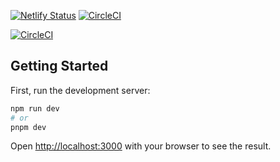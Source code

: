 [![Netlify Status](https://api.netlify.com/api/v1/badges/aaad4e17-a127-43fe-a480-1a592a4b6689/deploy-status)](https://app.netlify.com/sites/randomuser-citapp/deploys) [![CircleCI](https://dl.circleci.com/status-badge/img/gh/MrSaikatS/randomuser-app/tree/master.svg?style=svg)](https://dl.circleci.com/status-badge/redirect/gh/MrSaikatS/randomuser-app/tree/master)

[![CircleCI](https://dl.circleci.com/insights-snapshot/gh/MrSaikatS/randomuser-app/master/prod-build-workflow/badge.svg?window=90d)](https://app.circleci.com/insights/github/MrSaikatS/randomuser-app/workflows/prod-build-workflow/overview?branch=master&reporting-window=last-90-days&insights-snapshot=true)

## Getting Started

First, run the development server:

```bash
npm run dev
# or
pnpm dev
```

Open [http://localhost:3000](http://localhost:3000) with your browser to see the result.
